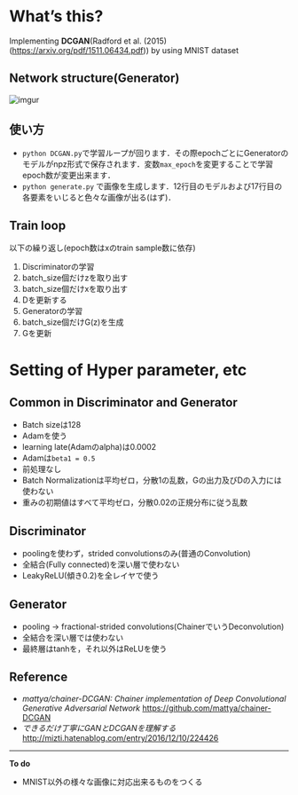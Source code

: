 # What’s this?
Implementing **DCGAN**(Radford et al. (2015)(https://arxiv.org/pdf/1511.06434.pdf)) by using MNIST dataset


## Network structure(Generator)

![imgur](https://i.imgur.com/zz8CuoI.png "Generatorの図解")  

## 使い方
* `python DCGAN.py`で学習ループが回ります．その際epochごとにGeneratorのモデルがnpz形式で保存されます．変数`max_epoch`を変更することで学習epoch数が変更出来ます．
* `python generate.py` で画像を生成します．12行目のモデルおよび17行目の各要素をいじると色々な画像が出る(はず)．

## Train loop
以下の繰り返し(epoch数はxのtrain sample数に依存)
1. Discriminatorの学習
  1. batch_size個だけzを取り出す
  1. batch_size個だけxを取り出す
  1. Dを更新する
2. Generatorの学習
  1. batch_size個だけG(z)を生成
  1. Gを更新

# Setting of Hyper parameter, etc
## Common in Discriminator and Generator
* Batch sizeは128
* Adamを使う
* learning late(Adamのalpha)は0.0002
* Adamは`beta1 = 0.5`
* 前処理なし
* Batch Normalizationは平均ゼロ，分散1の乱数，Gの出力及びDの入力には使わない
* 重みの初期値はすべて平均ゼロ，分散0.02の正規分布に従う乱数


## Discriminator
* poolingを使わず，strided convolutionsのみ(普通のConvolution)
* 全結合(Fully connected)を深い層で使わない
* LeakyReLU(傾き0.2)を全レイヤで使う

## Generator
- pooling → fractional-strided convolutions(ChainerでいうDeconvolution)
- 全結合を深い層では使わない
- 最終層はtanhを，それ以外はReLUを使う

## Reference
- *mattya/chainer-DCGAN: Chainer implementation of Deep Convolutional Generative Adversarial Network*
https://github.com/mattya/chainer-DCGAN
- *できるだけ丁寧にGANとDCGANを理解する*
http://mizti.hatenablog.com/entry/2016/12/10/224426
***
**To do**
* MNIST以外の様々な画像に対応出来るものをつくる
